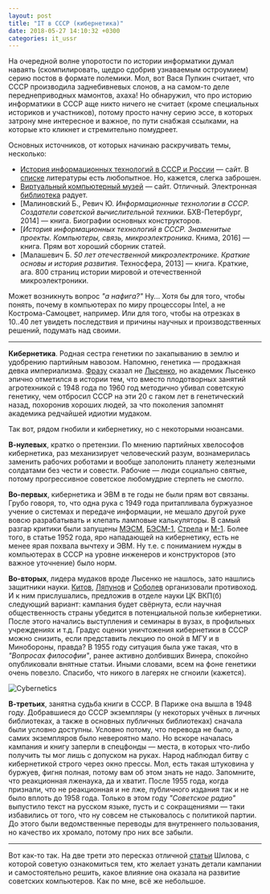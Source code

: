 ```yaml
---
layout: post
title: "IT в СССР (кибернетика)"
date: 2018-05-27 14:10:32 +0300
categories: it_ussr
---
```

На очередной волне упоротости по истории информатики думал наваять (скомпилировать, щедро сдобрив узнаваемым остроумием) серию постов в формате полемики. Мол, вот Вася Пупкин считает, что СССР производила заднебивневых слонов, а на самом-то деле переднеприводных мамонтов, ахаха! Но обнаружил, что про историю информатики в СССР аще никто ничего не считает (кроме специальных историков и участников), потому просто начну серию эссе, в которых затрону мне интересное и важное, по пути снабжая ссылками, на которые кто кликнет и стремительно помудреет.

Основных источников, от которых начинаю раскручивать темы, несколько:
* [История информационных технологий в СССР и России](http://it-history.ru) — сайт. В [списке](http://it-history.ru/index.php/Литература) литературы есть любопытное. Но, кажется, слегка заброшен.
* [Виртуальный компьютерный музей](http://computer-museum.ru) — сайт. Отличный. Электронная [библиотека](http://computer-museum.ru/biblioteka/index.php) радует.
* [Малиновский Б., Ревич Ю. *Информационные технологии в СССР. Создатели советской вычислительной техники*. БХВ-Петербург, 2014] — книга. Биографии основных конструкторов.
* [*История информационных технологий в СССР. Знаменитые проекты. Компьютеры, связь, микроэлектроника*. Книма, 2016] — книга. Прям вот хороший сборник статей.
* [Малашевич Б. *50 лет отечественной микроэлектронике. Краткие основы и история развития*. Техносфера, 2013] — книга. Краткие, ага. 800 страниц истории мировой и отечественной микроэлектроники.

Может возникнуть вопрос *"а нафига?"* Ну... Хотя бы для того, чтобы понять, почему в компьютерах по миру процессоры Intel, а не Кострома-Самоцвет, например. Или для того, чтобы на отрезках в 10..40 лет увидеть последствия и причины научных и производственных решений, подумать над своими.

---

**Кибернетика**. Родная сестра генетики по закапыванию в землю и удобрению партийным навозом. Напомню, генетика — продажная девка империализма. [Фразу](http://lurkmore.to/Продажная_девка_империализма) сказал не [Лысенко](https://ru.wikipedia.org/wiki/Лысенко,_Трофим_Денисович), но академик Лысенко эпично отметился в истории тем, что вместо плодотворных занятий агротехникой с 1948 года по 1960 год методично убивал советскую генетику, чем отбросил СССР на эти 20 с гаком лет в генетический назад, похоронив хороших людей, за что поколения запомнят академика редчайшей идиотии мудаком.

Так вот, рядом гнобили и кибернетику, но с некоторыми нюансами.

**В-нулевых**, кратко о претензии. По мнению партийных хвелософов кибернетика, раз механизирует человеческий разум, вознамерилась заменить рабочих роботами и вообще заполонить планету железными солдатами без чести и совести. Рабочие — люди социально святые, потому прогрессивное советское любомудрие стерпеть не смогло.

**Во-первых**, кибернетика и ЭВМ в те годы не были прям вот связаны. Грубо говоря, то, что одна рука с 1949 года притапливала буржуазное учение о системах и передаче информации, не мешало другой руке вовсю разрабатывать и клепать ламповые калькуляторы. В самый разгар критики были запущены [МЭСМ](https://ru.wikipedia.org/wiki/МЭСМ), [БЭСМ-1](https://ru.wikipedia.org/wiki/БЭСМ#%D0%91%D0%AD%D0%A1%D0%9C-1), [Стрела](https://ru.wikipedia.org/wiki/Стрела_(электронно-вычислительная_машина)) и [М-1](https://ru.wikipedia.org/wiki/М-1_(электронно-вычислительная_машина)). Более того, в статье 1952 года, яро нападающей на кибернетику, есть не менее ярая похвала вычтеху и ЭВМ. Ну т.е. с пониманием нужды в компьютерах в СССР на уровне инженеров и конструкторов (это важное уточнение) было норм.

**Во-вторых**, лидера мудаков вроде Лысенко не нашлось, зато нашлись защитники науки. [Китов](https://ru.wikipedia.org/wiki/Китов,_Анатолий_Иванович), [Ляпунов](https://ru.wikipedia.org/wiki/Ляпунов,_Алексей_Андреевич) и [Соболев](https://ru.wikipedia.org/wiki/Соболев,_Сергей_Львович) организовали противоход. И к ним прислушались, предложив в отделе науки ЦК ВКП(б) следующий вариант: кампания будет свёрнута, если научная общественность страны убедится в потенциальной пользе кибернетики. После этого начались выступления и семинары в вузах, в профильных учреждениях и т.д. Градус оценки уничтожения кибернетики в СССР можно снизить, если представить лекцию по оной в МГУ и в Минобороны, правда? В 1955 году ситуация была уже такая, что в *"Вопросах философии"*, ранее активно долбивших Винера, спокойно опубликовали внятные статьи. Иными словами, всем на фоне генетики очень повезло. Спасибо, что никого в лагерях не сгноили (кажется).

![Cybernetics](/assets/images/cybernetics.jpg "Cybernetics")

**В-третьих**, занятна судьба книги в СССР. В Париже она вышла в 1948 году. Добравшиеся до СССР экземпляры (у некоторых учёных в личных библиотеках, а также в основных публичных библиотеках) сначала были условно доступны. Условно потому, что перевода не было, а самих экземпляров было невероятно мало. Но вскоре началась кампания и книгу заперли в спецфонды — места, в которых что-либо получить ты мог лишь с допуском на руках. Народ наблюдал битву с кибернетикой строго через окно прессы. Мол, есть такая штуковина у буржуев, фигня полная, потому вам об этом знать не надо. Запомните, что реакционная лженаука, да и хватит. После 1955 года, когда признали, что не реакционная и не лже, публичного издания так и не было вплоть до 1958 года. Только в этом году *"Советское радио"* выпустило текст на русском языке, пусть и с сокращениями — таки избавились от того, что ну совсем не стыковалось с политикой партии. До этого были ведомственные переводы для внутреннего пользования, но качество их хромало, потому про них все забыли.

---

Вот как-то так. На две трети это пересказ отличной [статьи](http://it-history.ru/index.php/Файл:01_Ветры_кибернетики.pdf) Шилова, с которой советую ознакомиться тем, кто желает узнать детали кампании и самостоятельно решить, какое влияние она оказала на развитие советских компьютеров. Как по мне, всё же небольшое.
